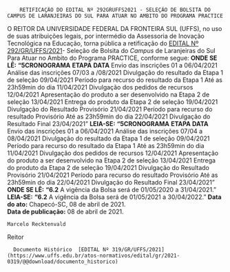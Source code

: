         RETIFICAÇÃO DO EDITAL Nº 292GRUFFS2021 - SELEÇÃO DE BOLSITA DO CAMPUS DE LARANJEIRAS DO SUL PARA ATUAR NO AMBITO DO PROGRAMA PRACTICE  

 O REITOR DA UNIVERSIDADE FEDERAL DA FRONTEIRA SUL (UFFS), no uso de suas atribuições legais, por intermédio da Assessoria de Inovação Tecnológica na Educação, torna pública a retificação do [EDITAL Nº 292/GR/UFFS/2021](https://www.uffs.edu.br/atos-normativos/edital/gr/2021-0292)- Seleção de Bolsita do *Campus*  de Laranjeiras do Sul Para Atuar no Ambito do Programa PRACTICE, conforme segue:   **ONDE SE LÊ:** **“5CRONOGRAMA**     **ETAPA**   **DATA**     Envio das inscrições   01 a 06/04/2021     Análise das inscrições   07/03 a /08/2021     Divulgação do resultado da Etapa 1 de seleção   09/04/2021     Período para recurso do resultado da Etapa 1   Até as 23h59min do dia 11/04/2021     Divulgação dos pedidos de recursos   12/04/2021     Apresentação do produto a ser desenvolvido na Etapa 2 de seleção   13/04/2021     Entrega do produto da Etapa 2 de seleção   19/04/2021     Divulgação do Resultado Provisório   21/04/2021     Período para recurso do resultado Provisório   Até as 23h59min do dia 22/04/2021     Divulgação do Resultado Final   23/04/2021”       **LEIA-SE:** **“5CRONOGRAMA**     **ETAPA**   **DATA**     Envio das inscrições   01 a 06/04/2021     Análise das inscrições   07/04 a 08/04/2021     Divulgação do resultado da Etapa 1 de seleção   09/04/2021     Período para recurso do resultado da Etapa 1   Até as 23h59min do dia 11/04/2021     Divulgação dos pedidos de recursos   12/04/2021     Apresentação do produto a ser desenvolvido na Etapa 2 de seleção   13/04/2021     Entrega do produto da Etapa 2 de seleção   19/04/2021     Divulgação do Resultado Provisório   21/04/2021     Período para recurso do resultado Provisório   Até as 23h59min do dia 22/04/2021     Divulgação do Resultado Final   23/04/2021”       **ONDE SE LÊ:** **“6.2** A vigência da Bolsa será de 01/05/2020 a 31/04/2021.”   **LEIA-SE:** **“6.2** A vigência da Bolsa será de 01/05/2021 a 30/04/2022.”        **Data do ato:** Chapecó-SC, 08 de abril de 2021.   
 **Data de publicação:**  08 de abril de 2021. 

    Marcelo Recktenvald   
 Reitor 

      Documento Histórico  [EDITAL Nº 319/GR/UFFS/2021](https://www.uffs.edu.br/atos-normativos/edital/gr/2021-0319/@@download/documento_historico)     
      